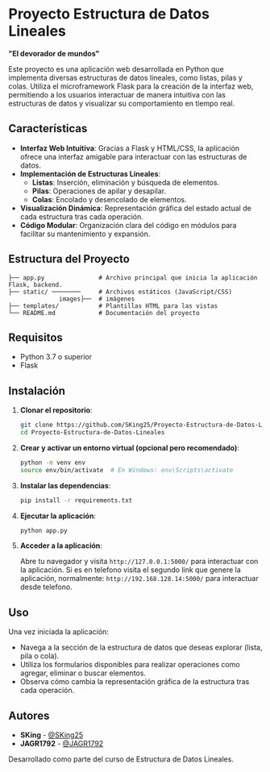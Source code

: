 # Proyecto Estructura de Datos Lineales

**"El devorador de mundos"**

Este proyecto es una aplicación web desarrollada en Python que implementa diversas estructuras de datos lineales, como listas, pilas y colas. 
Utiliza el microframework Flask para la creación de la interfaz web, permitiendo a los usuarios interactuar de manera intuitiva con las estructuras de datos y visualizar su comportamiento en tiempo real.

## Características

- **Interfaz Web Intuitiva**: Gracias a Flask y HTML/CSS, la aplicación ofrece una interfaz amigable para interactuar con las estructuras de datos.
- **Implementación de Estructuras Lineales**:
  - **Listas**: Inserción, eliminación y búsqueda de elementos.
  - **Pilas**: Operaciones de apilar y desapilar.
  - **Colas**: Encolado y desencolado de elementos.
- **Visualización Dinámica**: Representación gráfica del estado actual de cada estructura tras cada operación.
- **Código Modular**: Organización clara del código en módulos para facilitar su mantenimiento y expansión.

## Estructura del Proyecto

```
├── app.py               # Archivo principal que inicia la aplicación Flask, backend.
├── static/ ────────     # Archivos estáticos (JavaScript/CSS)
              images├──  # imágenes
├── templates/           # Plantillas HTML para las vistas
└── README.md            # Documentación del proyecto
```

## Requisitos

- Python 3.7 o superior
- Flask

## Instalación

1. **Clonar el repositorio**:

   ```bash
   git clone https://github.com/SKing25/Proyecto-Estructura-de-Datos-Lineales.git
   cd Proyecto-Estructura-de-Datos-Lineales
   ```

2. **Crear y activar un entorno virtual (opcional pero recomendado)**:

   ```bash
   python -m venv env
   source env/bin/activate  # En Windows: env\Scripts\activate
   ```

3. **Instalar las dependencias**:

   ```bash
   pip install -r requirements.txt
   ```

4. **Ejecutar la aplicación**:

   ```bash
   python app.py
   ```

5. **Acceder a la aplicación**:

   Abre tu navegador y visita `http://127.0.0.1:5000/` para interactuar con la aplicación.
   Si es en telefono visita el segundo link que genere la aplicación, normalmente: `http://192.168.128.14:5000/` para interactuar desde telefono.

## Uso

Una vez iniciada la aplicación:

- Navega a la sección de la estructura de datos que deseas explorar (lista, pila o cola).
- Utiliza los formularios disponibles para realizar operaciones como agregar, eliminar o buscar elementos.
- Observa cómo cambia la representación gráfica de la estructura tras cada operación.

## Autores

- **SKing** - [@SKing25](https://github.com/SKing25)
- **JAGR1792** - [@JAGR1792](https://github.com/JAGR1792)
  
Desarrollado como parte del curso de Estructura de Datos Lineales.

